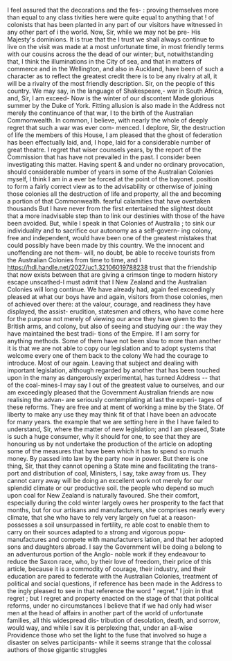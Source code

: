 I feel assured that the decorations and the fes- : proving themselves more than equal to any class tivities here were quite equal to anything that ! of colonists that has been planted in any part of our visitors have witnessed in any other part of i the world. Now, Sir, while we may not be pre- His Majesty's dominions. It is true that the I trust we shall always continue to live on the visit was made at a most unfortunate time, in most friendly terms with our cousins across the the dead of our winter; but, notwithstanding that, I think the illuminations in the City of sea, and that in matters of commerce and in the Wellington, and also in Auckland, have been of such a character as to reflect the greatest credit there is to be any rivalry at all, it will be a rivalry of the most friendly description. Sir, on the people of this country. We may say, in the language of Shakespeare,- war in South Africa, and, Sir, I am exceed- Now is the winter of our discontent Made glorious summer by the Duke of York. Fitting allusion is also made in the Address not merely the continuance of that war, I to the birth of the Australian Commonwealth. In common, I believe, with nearly the whole of deeply regret that such a war was ever com- menced. I deplore, Sir, the destruction of life the members of this House, I am pleased that the ghost of federation has been effectually laid, and, I hope, laid for a considerable number of great theatre. I regret that wiser counsels years, by the report of the Commission that has have not prevailed in the past. I consider been investigating this matter. Having spent & and under no ordinary provocation, should considerable number of years in some of the Australian Colonies myself, I think I am in a ever be forced at the point of the bayonet. position to form a fairly correct view as to the advisability or otherwise of joining those colonies all the destruction of life and property, all the and becoming a portion of that Commonwealth. fearful calamities that have overtaken thousands But I have never from the first entertained the slightest doubt that a more inadvisable step than to link our destinies with those of the have been avoided. But, while I speak in that Colonies of Australia ; to sink our individuality and to sacrifice our autonomy as a self-govern- ing colony, free and independent, would have been one of the greatest mistakes that could possibly have been made by this country. We the innocent and unoffending are not them- will, no doubt, be able to receive tourists from the Australian Colonies from time to time, and I https://hdl.handle.net/2027/uc1.32106019788238 trust that the friendship that now exists between that are giving a crimson tinge to modern history escape unscathed-I must admit that I New Zealand and the Australian Colonies will long continue. We have already had, again feel exceedingly pleased at what our boys have and again, visitors from those colonies, men of achieved over there: at the valour, courage, and readiness they have displayed, the assist- erudition, statesmen and others, who have come here for the purpose not merely of viewing our ance they have given to the British arms, and colony, but also of seeing and studying our : the way they have maintained the best tradi- tions of the Empire. If I am sorry for anything methods. Some of them have not been slow to more than another it is that we are not able to copy our legislation and to adopt systems that welcome every one of them back to the colony We had the courage to introduce. Most of our again. Leaving that subject and dealing with important legislation, although regarded by another that has been touched upon in the many as dangerously experimental, has turned Address -- that of the coal-mines-I may say I out of the greatest value to ourselves, and our am exceedingly pleased that the Government Australian friends are now realising the advan- are seriously contemplating at last the experi- tages of these reforms. They are free and at ment of working a mine by the State. Of liberty to make any use they may think fit of that I have been an advocate for many years. the example that we are setting here in the I have failed to understand, Sir, where the matter of new legislation; and I am pleased, State is such a huge consumer, why it should for one, to see that they are honouring us by not undertake the production of the article on adopting some of the measures that have been which it has to spend so much money. By passed into law by the party now in power. But there is one thing, Sir, that they cannot opening a State mine and facilitating the trans- port and distribution of coal, Ministers, I say, take away from us. They cannot carry away will be doing an excellent work not merely for our splendid climate or our productive soil. the people who depend so much upon coal for New Zealand is naturally favoured. She their comfort, especially during the cold winter largely owes her prosperity to the fact that months, but for our artisans and manufacturers, she comprises nearly every climate, that she who have to rely very largely on fuel at a reason- possesses a soil unsurpassed in fertility, re able cost to enable them to carry on their sources adapted to a strong and vigorous popu- manufactures and compete with manufacturers lation, and that her adopted sons and daughters abroad. I say the Government will be doing a belong to an adventurous portion of the Anglo- noble work if they endeavour to reduce the Saxon race, who, by their love of freedom, their price of this article, because it is a commodity of courage, their industry, and their education are pared to federate with the Australian Colonies, treatment of political and social questions, if reference has been made in the Address to the ingly pleased to see in that reference the word " regret." I join in that regret ; but I regret and property enacted on the stage of that that political reforms, under no circumstances I believe that if we had only had wiser men at the head of affairs in another part of the world of unfortunate families, all this widespread dis- tribution of desolation, death, and sorrow, would way, and while I sav it is perplexing that, under an all-wise Providence those who set the light to the fuse that involved so huge a disaster on selves participants- while it seems strange that the colossal authors of those gigantic struggles 